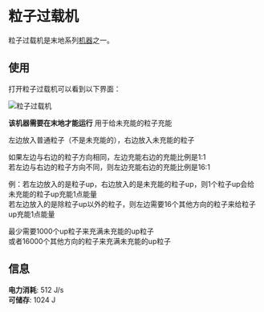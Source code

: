 # 粒子过载机

粒子过载机是末地系列[机器](./Machines)之一。  

## 使用

打开粒子过载机可以看到以下界面：  

![粒子过载机](https://gzassets.cn/minecraft/plugin/slimefun/wiki/addons/images/transc-endence/zor.png ':size=25%')  

**该机器需要在末地才能运行**
用于给未充能的粒子充能  

左边放入普通粒子（不是未充能的），右边放入未充能的粒子  

如果左边与右边的粒子方向相同，左边充能右边的充能比例是1:1  
若左边与右边的粒子方向不同，则左边充能右边的充能比例是16:1  

例：若左边放入的是粒子up，右边放入的是未充能的粒子up，则1个粒子up会给未充能的粒子up充能1点能量  
若左边放入的是除粒子up以外的粒子，则左边需要16个其他方向的粒子来给粒子up充能1点能量  

最少需要1000个up粒子来充满未充能的up粒子  
或者16000个其他方向的粒子来充满未充能的up粒子  

## 信息
 
**电力消耗**: 512 J/s  
**可储存**: 1024 J

